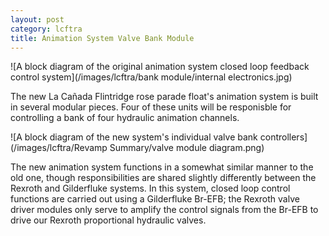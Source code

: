```yaml
---
layout: post
category: lcftra
title: Animation System Valve Bank Module
---
```

![A block diagram of the original animation system closed loop feedback control system](/images/lcftra/bank module/internal electronics.jpg)

The new La Cañada Flintridge rose parade float's animation system is built in several modular pieces. Four of these units will be responisble for controlling a bank of four hydraulic animation channels.<!--more-->

![A block diagram of the new system's individual valve bank controllers](/images/lcftra/Revamp Summary/valve module diagram.png)

The new animation system functions in a somewhat similar manner to the old one, though responsibilities are shared slightly differently between the Rexroth and Gilderfluke systems. In this system, closed loop control functions are carried out using a Gilderfluke Br-EFB; the Rexroth valve driver modules only serve to amplify the control signals from the Br-EFB to drive our Rexroth proportional hydraulic valves.